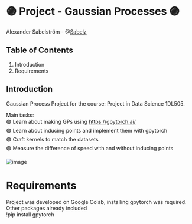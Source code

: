 # :purple_circle: Project - Gaussian Processes :purple_circle:

Alexander Sabelström - @[Sabelz](https://github.com/Sabelz)

## Table of Contents
1. Introduction
2. Requirements

## Introduction
Gaussian Process Project for the course: Project in Data Science 1DL505. 
  
Main tasks:   
:purple_circle: Learn about making GPs using https://gpytorch.ai/  
:purple_circle: Learn about inducing points and implement them with gpytorch  
:purple_circle: Craft kernels to match the datasets  
:purple_circle: Measure the difference of speed with and without inducing points  

![image](https://github.com/Sabelz/Project18/assets/61190192/87953f94-f1a8-4876-80af-f0056dad98a3)
# Requirements
Project was developed on Google Colab, installing gpytorch was required. Other packages already included<br />
!pip install gpytorch  


